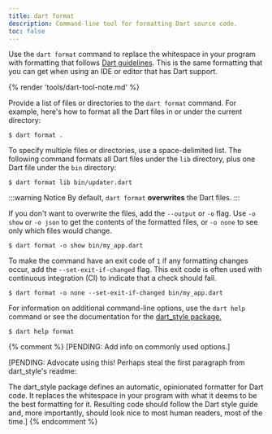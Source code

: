 ```yaml
---
title: dart format
description: Command-line tool for formatting Dart source code.
toc: false
---
```


Use the `dart format` command to replace the whitespace in your program
with formatting that follows
[Dart guidelines](/effective-dart/style#formatting).
This is the same formatting that you can get
when using an IDE or editor that has Dart support.

{% render 'tools/dart-tool-note.md' %}

Provide a list of files or directories to the `dart format` command.
For example, here's how to format all the Dart files
in or under the current directory:

```console
$ dart format .
```

To specify multiple files or directories,
use a space-delimited list.
The following command formats all Dart files under the `lib` directory,
plus one Dart file under the `bin` directory:

```console
$ dart format lib bin/updater.dart 
```

:::warning Notice
By default, `dart format` **overwrites** the Dart files.
:::

If you don't want to overwrite the files,
add the `--output` or `-o` flag.
Use `-o show` or `-o json` to get the contents of the formatted files,
or `-o none` to see only which files would change.

```console
$ dart format -o show bin/my_app.dart
```

To make the command have an exit code of `1`
if any formatting changes occur,
add the `--set-exit-if-changed` flag.
This exit code is often used with continuous integration (CI)
to indicate that a check should fail.

```console
$ dart format -o none --set-exit-if-changed bin/my_app.dart
```

For information on additional command-line options,
use the `dart help` command or see the documentation for the
[dart_style package.]({{site.pub-pkg}}/dart_style)

```console
$ dart help format
```

{% comment %}
[PENDING: Add info on commonly used options.]

[PENDING: Advocate using this! Perhaps steal the first paragraph from
dart_style's readme:

The dart_style package defines an automatic, opinionated formatter
for Dart code. It replaces the whitespace in your program with what
it deems to be the best formatting for it. Resulting code should
follow the Dart style guide and, more importantly, should look nice
to most human readers, most of the time.]
{% endcomment %}
